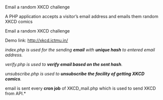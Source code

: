 ﻿Email a random XKCD challenge

A PHP application accepts a visitor’s email address and emails them random XKCD comics 


Email a random XKCD challenge


Demo link: http://xkcd.ictmu.in/



*index.php is used for the sending **email** with **unique hash** to entered email address.*

*verify.php is used to **verify email based on the sent hash**.*

*unsubscribe.php is used to **unsubscribe the facility of getting XKCD comics**.*

 email is sent every **cron job** of XKCD_mail.php which is used to send XKCD  from API.*








